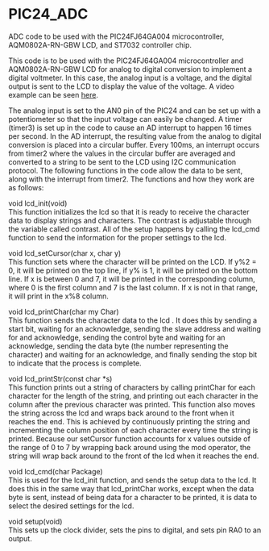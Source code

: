 # PIC24_ADC
ADC code to be used with the PIC24FJ64GA004 microcontroller, AQM0802A-RN-GBW LCD, and ST7032 controller chip.

This code is to be used with the PIC24FJ64GA004 microcontroller and AQM0802A-RN-GBW LCD for analog to digital conversion to implement a digital voltmeter. In this case, the analog input is a voltage, and the digital output is sent to the LCD to display the value of the voltage. A video example can be seen [here](https://imgur.com/zPhQPGO).

The analog input is set to the AN0 pin of the PIC24 and can be set up with a potentiometer so that the input voltage can easily be changed. A timer (timer3) is set up in the code to cause an AD interrupt to happen 16 times per second. In the AD interrupt, the resulting value from the analog to digital conversion is placed into a circular buffer. Every 100ms, an interrupt occurs from timer2 where the values in the circular buffer are averaged and converted to a string to be sent to the LCD using I2C communication protocol. The following functions in the code allow the data to be sent, along with the interrupt from timer2. The functions and how they work are as follows:

void lcd_init(void)  
This function initializes the lcd so that it is ready to receive the character data to display strings and characters. The contrast is adjustable through the variable called contrast. All of the setup happens by calling the lcd_cmd function to send the information for the proper settings to the lcd.

void lcd_setCursor(char x, char y)  
This function sets where the character will be printed on the LCD. If y%2 = 0, it will be printed on the top line, if y% is 1, it will be printed on the bottom line. If x is between 0 and 7, it will be printed in the corresponding column, where 0 is the first column and 7 is the last column. If x is not in that range, it will print in the x%8 column.

void lcd_printChar(char my Char)  
This function sends the character data to the lcd . It does this by sending a start bit, waiting for an acknowledge, sending the slave address and waiting for and acknowledge, sending the control byte and waiting for an acknowledge, sending the data byte (the number representing the character) and waiting for an acknowledge, and finally sending the stop bit to indicate that the process is complete.

void lcd_printStr(const char *s)  
This function prints out a string of characters by calling printChar for each character for the length of the string, and printing out each character in the column after the previous character was printed. This function also moves the string across the lcd and wraps back around to the front when it reaches the end. This is achieved by continuously printing the string and incrementing the column position of each character every time the string is printed. Because our setCursor function accounts for x values outside of the range of 0 to 7 by wrapping back around using the mod operator, the string will wrap back around to the front of the lcd when it reaches the end.

void lcd_cmd(char Package)  
This is used for the lcd_init function, and sends the setup data to the lcd. It does this in the same way that lcd_printChar works, except when the data byte is sent, instead of being data for a character to be printed, it is data to select the desired settings for the lcd.

void setup(void)  
This sets up the clock divider, sets the pins to digital, and sets pin RA0 to an output.









